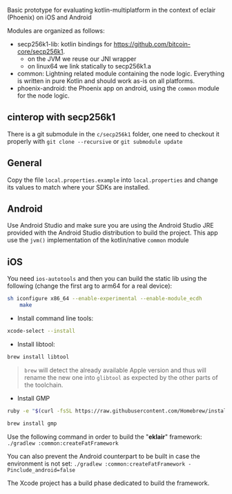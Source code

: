 Basic prototype for evaluating kotlin-multiplatform in the context of eclair (Phoenix) on iOS and Android

Modules are organized as follows:
- secp256k1-lib: kotlin bindings for https://github.com/bitcoin-core/secp256k1.
  - on the JVM we reuse our JNI wrapper
  - on linux64 we link statically to secp256k1.a
- common: Lightning related module containing the node logic. Everything is written in pure Kotlin and should work as-is on all platforms.
- phoenix-android: the Phoenix app on android, using the `common` module for the node logic.


## cinterop with secp256k1

There is a git submodule in the `c/secp256k1` folder, one need to checkout it properly with `git clone --recursive` or `git submodule update`

## General

Copy the file `local.properties.example` into `local.properties` and change its values to match where your SDKs are installed.

## Android

Use Android Studio and make sure you are using the Android Studio JRE provided with the Android Studio distribution to build the project.
This app use the `jvm()` implementation of the kotlin/native `common` module

## iOS

You need `ios-autotools` and then you can build the static lib using the following (change the first arg to arm64 for a real device):

```sh
sh iconfigure x86_64 --enable-experimental --enable-module_ecdh
    make
```

- Install command line tools:

```sh
xcode-select --install
```

- Install libtool:

```sh
brew install libtool
```

> `brew` will detect the already available Apple version and thus will rename the new one into `glibtool` as expected by the other parts of the toolchain.
	
- Install GMP

```sh
ruby -e "$(curl -fsSL https://raw.githubusercontent.com/Homebrew/install/master/install)" < /dev/null 2> /dev/null

brew install gmp
```

Use the following command in order to build the "**eklair**" framework:
`./gradlew :common:createFatFramework`

You can also prevent the Android counterpart to be built in case the environment is not set:
`./gradlew :common:createFatFramework -Pinclude_android=false`

The Xcode project has a build phase dedicated to build the framework.
